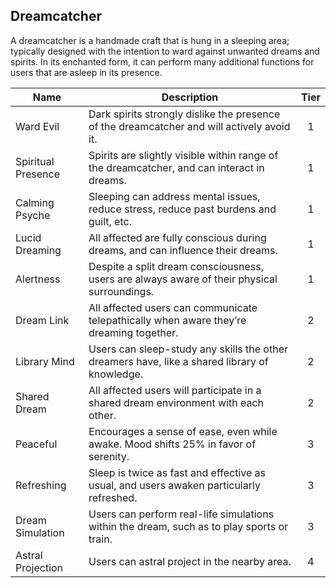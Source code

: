 ## Dreamcatcher

A dreamcatcher is a handmade craft that is hung in a sleeping area; typically designed with the intention to ward against unwanted dreams and spirits. In its enchanted form, it can perform many additional functions for users that are asleep in its presence.

 **Name**           | **Description**                                                                               | **Tier** 
--------------------|-----------------------------------------------------------------------------------------------|:--------:
 Ward Evil          | Dark spirits strongly dislike the presence of the dreamcatcher and will actively avoid it.    | 1        
 Spiritual Presence | Spirits are slightly visible within range of the dreamcatcher, and can interact in dreams.    | 1        
 Calming Psyche     | Sleeping can address mental issues, reduce stress, reduce past burdens and guilt, etc.        | 1        
 Lucid Dreaming     | All affected are fully conscious during dreams, and can influence their dreams.               | 1        
 Alertness          | Despite a split dream consciousness, users are always aware of their physical surroundings.   | 1        
 Dream Link         | All affected users can communicate telepathically when aware they’re dreaming together.       | 2        
 Library Mind       | Users can sleep-study any skills the other dreamers have, like a shared library of knowledge. | 2        
 Shared Dream       | All affected users will participate in a shared dream environment with each other.            | 2        
 Peaceful           | Encourages a sense of ease, even while awake. Mood shifts 25% in favor of serenity.           | 3        
 Refreshing         | Sleep is twice as fast and effective as usual, and users awaken particularly refreshed.       | 3        
 Dream Simulation   | Users can perform real-life simulations within the dream, such as to play sports or train.    | 3        
 Astral Projection  | Users can astral project in the nearby area.                                                  | 4        
